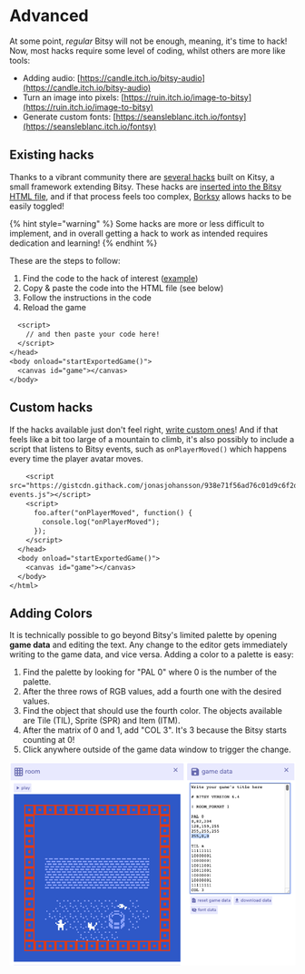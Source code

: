 # Advanced

At some point, _regular_ Bitsy will not be enough, meaning, it's time to hack! Now, most hacks require some level of coding, whilst others are more like tools:

* Adding audio: [https://candle.itch.io/bitsy-audio](https://candle.itch.io/bitsy-audio)
* Turn an image into pixels: [https://ruin.itch.io/image-to-bitsy](https://ruin.itch.io/image-to-bitsy)
* Generate custom fonts: [https://seansleblanc.itch.io/fontsy](https://seansleblanc.itch.io/fontsy)

## Existing hacks

Thanks to a vibrant community there are [several hacks](https://github.com/seleb/bitsy-hacks) built on Kitsy, a small framework extending Bitsy. These hacks are [inserted into the Bitsy HTML file](https://github.com/seleb/bitsy-hacks#how-to-use), and if that process feels too complex, [Borksy](https://ayolland.itch.io/borksy) allows hacks to be easily toggled!

{% hint style="warning" %}
Some hacks are more or less difficult to implement, and in overall getting a hack to work as intended requires dedication and learning!
{% endhint %}

These are the steps to follow:

1. Find the code to the hack of interest \([example](https://github.com/seleb/bitsy-hacks/blob/master/dist/dialog-audio.js)\)
2. Copy & paste the code into the HTML file \(see below\)
3. Follow the instructions in the code
4. Reload the game

```markup
  <script>
    // and then paste your code here!
  </script>
</head>
<body onload="startExportedGame()">
  <canvas id="game"></canvas>
</body>
```

## Custom hacks

If the hacks available just don't feel right, [write custom ones](https://github.com/seleb/bitsy-hacks/wiki)! And if that feels like a bit too large of a mountain to climb, it's also possibly to include a script that listens to Bitsy events, such as `onPlayerMoved()` which happens every time the player avatar moves.

```markup
    <script src="https://gistcdn.githack.com/jonasjohansson/938e71f56ad76c01d9c6f2d7c2fed3c5/raw/e7270bc2bb73315abd7faa6fe50790c7c27ec57d/kitsy-events.js"></script>
    <script>
      foo.after("onPlayerMoved", function() {
        console.log("onPlayerMoved");
      });
    </script>
  </head>
  <body onload="startExportedGame()">
    <canvas id="game"></canvas>
  </body>
</html>
```

## **Adding Colors**

It is technically possible to go beyond Bitsy's limited palette by opening **game data** and editing the text. Any change to the editor gets immediately writing to the game data, and vice versa. Adding a color to a palette is easy:

1. Find the palette by looking for "PAL 0" where 0 is the number of the palette.
2. After the three rows of RGB values, add a fourth one with the desired values.
3. Find the object that should use the fourth color. The objects available are Tile \(TIL\), Sprite \(SPR\) and Item \(ITM\).
4. After the matrix of 0 and 1, add "COL 3". It's 3 because the Bitsy starts counting at 0!
5. Click anywhere outside of the game data window to trigger the change.

![](../../../../.gitbook/assets/roomgamedata.png)




